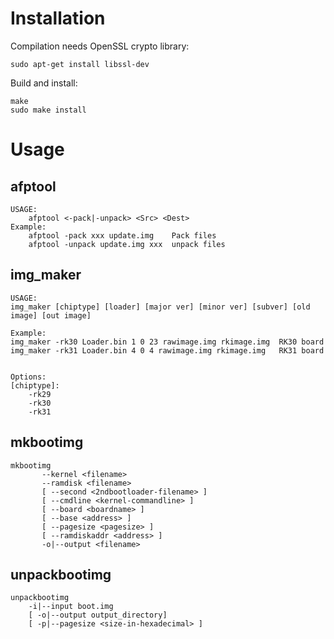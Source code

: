 # Installation

Compilation needs OpenSSL crypto library:

    sudo apt-get install libssl-dev
    
Build and install:

    make
    sudo make install

# Usage

## afptool
```
USAGE:
	afptool <-pack|-unpack> <Src> <Dest>
Example:
	afptool -pack xxx update.img	Pack files
	afptool -unpack update.img xxx	unpack files
```

## img_maker
```
USAGE:
img_maker [chiptype] [loader] [major ver] [minor ver] [subver] [old image] [out image]

Example:
img_maker -rk30 Loader.bin 1 0 23 rawimage.img rkimage.img 	RK30 board
img_maker -rk31 Loader.bin 4 0 4 rawimage.img rkimage.img 	RK31 board


Options:
[chiptype]:
	-rk29
	-rk30
	-rk31
```

## mkbootimg
```
mkbootimg
       --kernel <filename>
       --ramdisk <filename>
       [ --second <2ndbootloader-filename> ]
       [ --cmdline <kernel-commandline> ]
       [ --board <boardname> ]
       [ --base <address> ]
       [ --pagesize <pagesize> ]
       [ --ramdiskaddr <address> ]
       -o|--output <filename>
```

## unpackbootimg
```
unpackbootimg
	-i|--input boot.img
	[ -o|--output output_directory]
	[ -p|--pagesize <size-in-hexadecimal> ]

```
